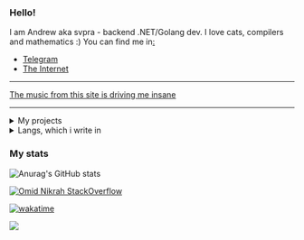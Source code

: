 ### Hello!

I am Andrew aka svpra - backend .NET/Golang dev. I love cats, compilers and mathematics :)
You can find me in[:](https://svpra.ml)
- [Telegram](HTTPS://t.me/svprax) 
- [The Internet](https://svpra.ml/)
                                   
************
[The music from this site is driving me insane](https://akarpov.ru/music)
************

<details>
<summary>My projects</summary>

### Done:
 - [WMS](https://github.com/transkood/wms)
 - [My site](https://github.com/svpra/svpra.github.io)
 - [Virtual machine](https://github.com/svpra/virtual-m)
 - [Tiny Kernel](https://github.com/stuffcs/my-first-kernel)
 - [Planer App](https://github.com/svpra/planer)
 - [Golang HTTP Server](https://github.com/svpra/yagos)
 - [My own simple protocol over TCP](http://github.com/svpra/proto)

### In progress:
 - [Social Network or something like this (in progress)](https://github.com/svpra/asp-forum)
 - [Tiny C++ Compiler (In progress)](https://github.com/svpra/yacppc)
 - [Transpiler Python -> C# (In progress)](https://github.com/svpra/pytosh)
 - [Data Science Library (in progress)](https://github.com/svpra/palm)
 - [Graphic Calculator (in progress)](https://github.com/grcalc)
 - [Music Web App (in progress)](https://github.com/svpra/muswebapp)
 - [Pastebin + code web editor (in progress)](https://github.com/svpra/texta)
 - [My tunneling protocol (in progress)](https://github.com/svpra/tupol)
 - [My own encryption protocol (in progress)](https://github.com/svpra/vercel)

</details>

<details>
<summary>Langs, which i write in</summary>

- C# (ASP.NET, logistics projects, libraries, frameworks)[,](https://svpra.ml) C++ (LLVM, Compilers, Kernels, Low-Level stuff, libraries)[,](https://svpra.ml) Go (Net Programming)[,](https://svpra.ml) JavaScript (React, some frontend for backend projects) (in this langs i am writing as a mainstream) 
- Python (AI, bots, parsers)[,](https://svpra.ml) RUST (apps, low-level stuff)[,](https://svpra.ml) Ruby (Backend)[,](https://svpra.ml) C (Low-Level stuff)[,](https://svpra.ml) Julia (some maths)[,](https://svpra.ml) Haskell (functional programming)[,](https://svpra.ml) Java (apps) (less)

</details>

### My stats

![Anurag's GitHub stats](https://github-readme-stats.vercel.app/api?username=svpra&theme=dark&include_all_commits=true&count_private=true&show_icons=true)

[![Omid Nikrah StackOverflow](https://github-readme-stackoverflow.vercel.app/?userID=17337055&layout=compact&theme=dark)](https://ru.stackoverflow.com/users/469436/svpra)

[![wakatime](https://wakatime.com/badge/user/4f140be3-3d32-41c2-b9fe-9f89c2e6ab34.svg)](https://wakatime.com/@4f140be3-3d32-41c2-b9fe-9f89c2e6ab34)

![](https://komarev.com/ghpvc/?username=svpra&color=brightgreen)
 
